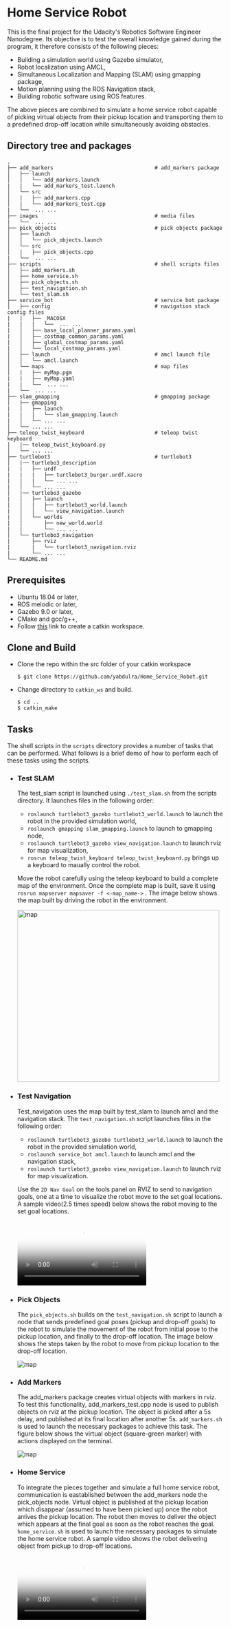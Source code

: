 # Home Service Robot
This is the final project for the Udacity's Robotics Software Engineer Nanodegree. Its objective is to test the overall knowledge gained during the program, it therefore consists of the following pieces:
* Building a simulation world using Gazebo simulator,
* Robot localization using AMCL,
* Simultaneous Localization and Mapping (SLAM) using gmapping package,
* Motion planning using the ROS Navigation stack,
* Building robotic software using ROS features.

The above pieces are combined to simulate a home service robot capable of picking virtual objects from their pickup location and transporting them to a predefined drop-off location while simultaneously avoiding obstacles.

## Directory tree and packages
```
.
├── add_markers                                 # add_markers package
│   ├── launch
│   │   └── add_markers.launch
|   |   └── add_markers_test.launch
│   └── src
│   |   ├── add_markers.cpp
│   |   └── add_markers_test.cpp
|   └──  ... ...
├── images                                      # media files
|   └──  ... ...
├── pick_objects                                # pick objects package
│   ├── launch
│   │   └── pick_objects.launch
│   └── src
│   |   ├── pick_objects.cpp
|   └──  ... ...
├── scripts                                     # shell scripts files
│   ├── add_markers.sh
│   ├── home_service.sh
│   ├── pick_objects.sh
│   ├── test_navigation.sh
│   └── test_slam.sh
├── service_bot                                 # service bot package
│   ├── config                                  # navigation stack config files
|   |   ├── _MACOSX
|   |   |   └──  ... ...
|   │   ├── base_local_planner_params.yaml
|   │   ├── costmap_common_params.yaml
|   │   ├── global_costmap_params.yaml
|   │   └── local_costmap_params.yaml
│   ├── launch                                  # amcl launch file
│   │   └── amcl.launch
│   └── maps                                    # map files
│   |   ├── myMap.pgm
|   |   ├── myMap.yaml
|   |   └──  ... ...
|   └──  ... ...
├── slam_gmapping                               # gmapping package
│   ├── gmapping
|   |   ├── launch
|   |   |   └── slam_gmapping.launch 
|   │   └── ... ...   
│   └── ... ...
├── teleop_twist_keyboard                       # teleop twist keyboard
│   |── teleop_twist_keyboard.py
│   └── ... ...
├── turtlebot3                                  # turtlebot3
│   |── turtlebo3_description
|   |   ├── urdf
|   |   |   ├── turtlebot3_burger.urdf.xacro
|   |   |   └── ... ...
|   │   └── ... ...
│   |── turtlebo3_gazebo
|   │   ├── launch
|   |   |   ├── turtlebot3_world.launch
|   │   │   └── view_navigation.launch
|   │   └── worlds
|   │       ├── new_world.world
|   |       └── ... ...
│   └── turtlebo3_navigation
|       ├── rviz
|       |   └── turtlebot3_navigation.rviz
|       └── ... ...
└── README.md

```

## Prerequisites
* Ubuntu 18.04 or later,
* ROS melodic or later,
* Gazebo 9.0 or later,
* CMake and gcc/g++,
* Follow [this](http://wiki.ros.org/catkin/Tutorials/create_a_workspace) link to create a catkin workspace.

## Clone and Build
* Clone the repo within the src folder of your catkin workspace
    ```
    $ git clone https://github.com/yabdulra/Home_Service_Robot.git
    ```

* Change directory to `catkin_ws` and build.
    ```
    $ cd ..
    $ catkin_make
    ```

## Tasks
The shell scripts in the `scripts` directory provides a number of tasks that can be performed. What follows is a brief demo of how to perform each of these tasks using the scripts.

  * ### Test SLAM
    The test_slam script is launched using `./test_slam.sh` from the scripts directory. It launches files in the following order:  
    - `roslaunch turtlebot3_gazebo turtlebot3_world.launch` to launch the robot in the provided simulation world,  
    - `roslaunch gmapping slam_gmapping.launch` to launch to gmapping node,  
    - `roslaunch turtlebot3_gazebo view_navigation.launch` to launch rviz for map visualization,  
    - `rosrun teleop_twist_keyboard teleop_twist_keyboard.py` brings up a keyboard to maually control the robot.  
  
    Move the robot carefully using the teleop keyboard to build a complete map of the environment. Once the complete map is built, save it using `rosrun mapserver mapsaver -f <-map_name->` . The image below shows the map built by driving the robot in the environment.
    <p>
      <img src="images/map.png" alt="map" width="470" height="400"></a>
    </p>
  
  * ### Test Navigation
    Test_navigation uses the map built by test_slam to launch amcl and the navigation stack. The `test_navigation.sh` script launches files in the following order:
    - `roslaunch turtlebot3_gazebo turtlebot3_world.launch` to launch the robot in the provided simulation world,
    - `roslaunch service_bot amcl.launch` to launch amcl and the navigation stack,
    - `roslaunch turtlebot3_gazebo view_navigation.launch` to launch rviz for map visualization.  

    Use the `2D Nav Goal` on the tools panel on RVIZ to send to navigation goals, one at a time to visualize the robot move to the set goal locations. A sample video(2.5 times speed) below shows the robot moving to the set goal locations.  

    <video controls="true" poster="images/test_nav.png">
      <source src="images/test_nav.mp4" type="video/mp4"> 
    </video>
  
  * ### Pick Objects
    The `pick_objects.sh` builds on the `test_navigation.sh` script to launch a node that sends predefined goal poses (pickup and drop-off goals) to the robot to simulate the movement of the robot from initial pose to the pickup location, and finally to the drop-off location. The image below shows the steps taken by the robot to move from pickup location to the drop-off location.
    <p>
      <img src="images/pick_up.png" alt="map"></a>
    </p>
  
  * ### Add Markers
    The add_markers package creates virtual objects with markers in rviz. To test this functionality, add_markers_test.cpp node is used to publish objects on rviz at the pickup location. The object is picked after a 5s delay, and published at its final location after another 5s. `add_markers.sh` is used to launch the necessary packages to achieve this task. The figure below shows the virtual object (square-green marker) with actions displayed on the terminal.
    <p>
      <img src="images/add_markers.png" alt="map"></a>
    </p>

  * ### Home Service
    To integrate the pieces together and simulate a full home service robot, communication is eastablished between the add_markers node the pick_objects node. Virtual object is published at the pickup location which disappear (assumed to have been picked up) once the robot arrives the pickup location. The robot then moves to deliver the object which appears at the final goal as soon as the robot reaches the goal. `home_service.sh` is used to launch the necessary packages to simulate the home service robot. A sample video shows the robot delivering object from pickup to drop-off locations.

    <video controls="true" poster="images/home_service.png">
      <source src="images/home_service.mp4" type="video/mp4"> 
    </video>

